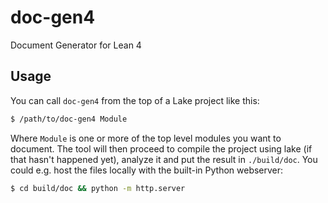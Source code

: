 # doc-gen4
Document Generator for Lean 4

## Usage
You can call `doc-gen4` from the top of a Lake project like this:
```sh
$ /path/to/doc-gen4 Module
```
Where `Module` is one or more of the top level modules you want to document.
The tool will then proceed to compile the project using lake (if that hasn't happened yet),
analyze it and put the result in `./build/doc`.
You could e.g. host the files locally with the built-in Python webserver:
```sh
$ cd build/doc && python -m http.server
```
